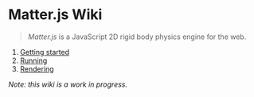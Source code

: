 # Matter.js Wiki

> *Matter.js* is a JavaScript 2D rigid body physics engine for the web.

1. [Getting started](https://github.com/liabru/matter-js/wiki/Getting-started)
1. [Running](https://github.com/liabru/matter-js/wiki/Running)
1. [Rendering](https://github.com/liabru/matter-js/wiki/Rendering)

_Note: this wiki is a work in progress._